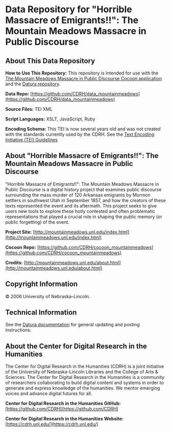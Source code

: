 # Data Repository for "Horrible Massacre of Emigrants!!": The Mountain Meadows Massacre in Public Discourse

## About This Data Repository

**How to Use This Repository:** This repository is intended for use with the [The Mountain Meadows Massacre in Public Discourse Cocoon application](https://github.com/CDRH/cocoon_mountainmeadows) and the [Datura repository](https://github.com/CDRH/datura).

**Data Repo:** [https://github.com/CDRH/data_mountainmeadows](https://github.com/CDRH/data_mountainmeadows)

**Source Files:** TEI XML

**Script Languages:** XSLT, JavaScript, Ruby

**Encoding Schema:** This TEI is now several years old and was not created with the standards currently used by the CDRH. 
See the [Text Encoding Initiative (TEI) Guidelines](https://tei-c.org/release/doc/tei-p5-doc/en/html/index.html)

## About "Horrible Massacre of Emigrants!!": The Mountain Meadows Massacre in Public Discourse

"Horrible Massacre of Emigrants!!": The Mountain Meadows Massacre in Public Discourse is a digital history project that examines public discourse surrounding the mass murder of 120 Arkansas emigrants by Mormon settlers in southwest Utah in September 1857, and how the creators of these texts represented the event and its aftermath. This project seeks to give users new tools to explore these hotly contested and often problematic representations that played a crucial role in shaping the public memory (or public forgetting) of the event.

**Project Site:** [http://mountainmeadows.unl.edu/index.html](http://mountainmeadows.unl.edu/index.html)

**Cocoon Repo:** [https://github.com/CDRH/cocoon_mountainmeadows](https://github.com/CDRH/cocoon_mountainmeadows)

**Credits:** [http://mountainmeadows.unl.edu/about.html](http://mountainmeadows.unl.edu/about.html)

## Copyright Information

© 2006 University of Nebraska–Lincoln.

## Technical Information

See the [Datura documentation](https://github.com/CDRH/datura) for general updating and posting instructions. 

## About the Center for Digital Research in the Humanities

The Center for Digital Research in the Humanities (CDRH) is a joint initiative of the University of Nebraska-Lincoln Libraries and 
the College of Arts & Sciences. The Center for Digital Research in the Humanities is a community of researchers collaborating to 
build digital content and systems in order 
to generate and express knowledge of the humanities. We mentor emerging voices and advance digital futures for all.

**Center for Digital Research in the Humanities GitHub:** [https://github.com/CDRH](https://github.com/CDRH)

**Center for Digital Research in the Humanities Website:** [https://cdrh.unl.edu/](https://cdrh.unl.edu/)
